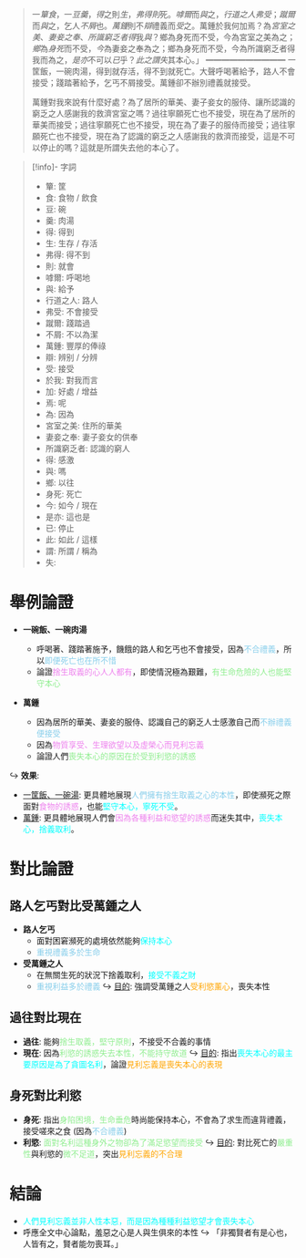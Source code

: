 > 一*簞食*，一*豆羹*，*得*之則*生*，*弗得則*死。*嘑爾*而*與*之，*行道之人弗受*；*蹴爾*而*與*之，乞人*不屑*也。*萬鍾*則不*辯*禮義而*受*之。萬鍾於我何加焉？為*宮室之美*、*妻妾之奉*、*所識窮乏者得*我*與*？鄉為身死而不受，今為宮室之美為之；*鄉*為*身死*而不受，*今*為妻妾之奉為之；鄉為身死而不受，今為所識窮乏者得我而為之，*是亦*不可以*已*乎？*此之謂失*其本心。」
> ━━━━━━━━━━
> 一筐飯，一碗肉湯，得到就存活，得不到就死亡。大聲呼喝著給予，路人不會接受；踐踏著給予，乞丐不屑接受。萬鍾卻不辦別禮義就接受。
> 
> 萬鍾對我來說有什麼好處？為了居所的華美、妻子妾女的服侍、讓所認識的窮乏之人感謝我的救濟宮室之嗎？過往寧願死亡也不接受，現在為了居所的華美而接受；過往寧願死亡也不接受，現在為了妻子的服侍而接受；過往寧願死亡也不接受，現在為了認識的窮乏之人感謝我的救濟而接受，這是不可以停止的嗎？這就是所謂失去他的本心了。

> [!info]- 字詞
> - 簞: 筐
> - 食: 食物 / 飲食
> - 豆: 碗
> - 羹: 肉湯
> - 得: 得到
> - 生: 生存 / 存活
> - 弗得: 得不到
> - 則: 就會
> - 嘑爾: 呼喝地
> - 與: 給予
> - 行道之人: 路人
> - 弗受: 不會接受
> - 蹴爾: 踐踏過
> - 不屑: 不以為潔
> - 萬鍾: 豐厚的俸祿
> - 辯: 辨别 / 分辨
> - 受: 接受
> - 於我: 對我而言
> - 加: 好處 / 增益
> - 焉: 呢
> - 為: 因為
> - 宮室之美: 住所的華美
> - 妻妾之奉: 妻子妾女的供奉
> - 所識窮乏者: 認識的窮人
> - 得: 感激
> - 與: 嗎
> - 鄉: 以往
> - 身死: 死亡
> - 今: 如今 / 現在
> - 是亦: 這也是
> - 已: 停止
> - 此: 如此 / 這樣
> - 謂: 所謂 / 稱為
> - 失: 

# 舉例論證
- **一碗飯、一碗肉湯**
	- 呼喝著、踐踏著施予，饑餓的路人和乞丐也不會接受，因為<span style="color: skyblue">不合禮義</span>，所以<span style="color: skyblue">即便死亡也在所不惜</span>
	- 論證<span style="color: violet">捨生取義的心人人都有</span>，即使情況極為艱難，<span style="color: lightgreen">有生命危險的人也能堅守本心</span>

- **萬鍾**
	- 因為居所的華美、妻妾的服侍、認識自己的窮乏人士感激自己而<span style="color: skyblue">不辦禮義便接受</span>
	- 因為<span style="color: violet">物質享受、生理欲望以及虛榮心而見利忘義</span>
	- 論證人們<span style="color: lightgreen">喪失本心的原因在於受到利慾的誘惑</span>

↪️ **效果**:
- <u>一筐飯、一碗湯</u>: 更具體​​地展現<span style="color: skyblue">人們擁有捨生取義之心的本性</span>，即使瀕死之際面對<span style="color: violet">食物的誘惑</span>，也能<span style="color: aqua">堅守本心，寧死不受</span>。
- <u>萬鍾</u>: 更具體地展現人們會<span style="color: violet">因為各種利益和慾望的誘惑</span>而迷失其中，<span style="color: aqua">喪失本心，捨義取利</span>。

# 對比論證
## 路人乞丐對比受萬鍾之人
- **路人乞丐**
	- 面對困窘瀕死的處境依然能夠<span style="color: aqua">保持本心</span>
	- <span style="color: skyblue">重視禮義多於生命</span>
- **受萬鍾之人**
	- 在無關生死的狀況下捨義取利，<span style="color: aqua">接受不義之財</span>
	- <span style="color: skyblue">重視利益多於禮義</span>
↪️ <u>目的</u>: 強調受萬鍾之人<span style="color: orange">受利慾薰心</span>，喪失本性

## 過往對比現在
- **過往**: 能夠<span style="color: lightgreen">捨生取義，堅守原則</span>，不接受不合義的事情
- **現在**: 因為<span style="color: lightgreen">利慾的誘惑失去本性，不能持守故道</span>
↪️ <u>目的</u>: 指出<span style="color: aqua">喪失本心的最主要原因是為了貪圖名利</span>，論證<span style="color: orange">見利忘義是喪失本心的表現</span>

## 身死對比利慾
- **身死**: 指出<span style="color: lightgreen">身陷困境，生命垂危</span>時尚能保持本心，不會為了求生而違背禮義，接受嗟來之食 (因為<span style="color: skyblue">不合禮義</span>)
- **利慾**: <span style="color: lightgreen">面對名利這種身外之物卻為了滿足慾望而接受</span>
↪️ <u>目的</u>: 對比死亡的<span style="color: lightgreen">嚴重性</span>與利慾的<span style="color: lightgreen">微不足道</span>，突出<span style="color: orange">見利忘義的不合理</span>

# 結論
- <span style="color: aqua">人們見利忘義並非人性本惡，而是因為種種利益慾望才會喪失本心</span>
- 呼應全文中心論點，羞惡之心是人與生俱來的本性
  ↪️ 「非獨賢者有是心也，人皆有之，賢者能勿喪耳。」
